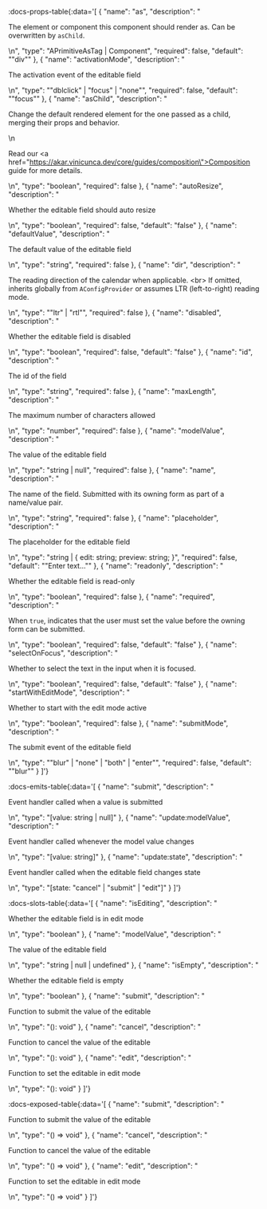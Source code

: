 <!-- This file was automatic generated. Do not edit it manually -->

:docs-props-table{:data='[
  {
    "name": "as",
    "description": "<p>The element or component this component should render as. Can be overwritten by <code>asChild</code>.</p>\n",
    "type": "APrimitiveAsTag | Component",
    "required": false,
    "default": "\"div\""
  },
  {
    "name": "activationMode",
    "description": "<p>The activation event of the editable field</p>\n",
    "type": "\"dblclick\" | \"focus\" | \"none\"",
    "required": false,
    "default": "\"focus\""
  },
  {
    "name": "asChild",
    "description": "<p>Change the default rendered element for the one passed as a child, merging their props and behavior.</p>\n<p>Read our <a href=\"https://akar.vinicunca.dev/core/guides/composition\">Composition</a> guide for more details.</p>\n",
    "type": "boolean",
    "required": false
  },
  {
    "name": "autoResize",
    "description": "<p>Whether the editable field should auto resize</p>\n",
    "type": "boolean",
    "required": false,
    "default": "false"
  },
  {
    "name": "defaultValue",
    "description": "<p>The default value of the editable field</p>\n",
    "type": "string",
    "required": false
  },
  {
    "name": "dir",
    "description": "<p>The reading direction of the calendar when applicable. &lt;br&gt; If omitted, inherits globally from <code>AConfigProvider</code> or assumes LTR (left-to-right) reading mode.</p>\n",
    "type": "\"ltr\" | \"rtl\"",
    "required": false
  },
  {
    "name": "disabled",
    "description": "<p>Whether the editable field is disabled</p>\n",
    "type": "boolean",
    "required": false,
    "default": "false"
  },
  {
    "name": "id",
    "description": "<p>The id of the field</p>\n",
    "type": "string",
    "required": false
  },
  {
    "name": "maxLength",
    "description": "<p>The maximum number of characters allowed</p>\n",
    "type": "number",
    "required": false
  },
  {
    "name": "modelValue",
    "description": "<p>The value of the editable field</p>\n",
    "type": "string | null",
    "required": false
  },
  {
    "name": "name",
    "description": "<p>The name of the field. Submitted with its owning form as part of a name/value pair.</p>\n",
    "type": "string",
    "required": false
  },
  {
    "name": "placeholder",
    "description": "<p>The placeholder for the editable field</p>\n",
    "type": "string | { edit: string; preview: string; }",
    "required": false,
    "default": "\"Enter text...\""
  },
  {
    "name": "readonly",
    "description": "<p>Whether the editable field is read-only</p>\n",
    "type": "boolean",
    "required": false
  },
  {
    "name": "required",
    "description": "<p>When <code>true</code>, indicates that the user must set the value before the owning form can be submitted.</p>\n",
    "type": "boolean",
    "required": false,
    "default": "false"
  },
  {
    "name": "selectOnFocus",
    "description": "<p>Whether to select the text in the input when it is focused.</p>\n",
    "type": "boolean",
    "required": false,
    "default": "false"
  },
  {
    "name": "startWithEditMode",
    "description": "<p>Whether to start with the edit mode active</p>\n",
    "type": "boolean",
    "required": false
  },
  {
    "name": "submitMode",
    "description": "<p>The submit event of the editable field</p>\n",
    "type": "\"blur\" | \"none\" | \"both\" | \"enter\"",
    "required": false,
    "default": "\"blur\""
  }
]'} 

:docs-emits-table{:data='[
  {
    "name": "submit",
    "description": "<p>Event handler called when a value is submitted</p>\n",
    "type": "[value: string | null]"
  },
  {
    "name": "update:modelValue",
    "description": "<p>Event handler called whenever the model value changes</p>\n",
    "type": "[value: string]"
  },
  {
    "name": "update:state",
    "description": "<p>Event handler called when the editable field changes state</p>\n",
    "type": "[state: \"cancel\" | \"submit\" | \"edit\"]"
  }
]'} 

:docs-slots-table{:data='[
  {
    "name": "isEditing",
    "description": "<p>Whether the editable field is in edit mode</p>\n",
    "type": "boolean"
  },
  {
    "name": "modelValue",
    "description": "<p>The value of the editable field</p>\n",
    "type": "string | null | undefined"
  },
  {
    "name": "isEmpty",
    "description": "<p>Whether the editable field is empty</p>\n",
    "type": "boolean"
  },
  {
    "name": "submit",
    "description": "<p>Function to submit the value of the editable</p>\n",
    "type": "(): void"
  },
  {
    "name": "cancel",
    "description": "<p>Function to cancel the value of the editable</p>\n",
    "type": "(): void"
  },
  {
    "name": "edit",
    "description": "<p>Function to set the editable in edit mode</p>\n",
    "type": "(): void"
  }
]'} 

:docs-exposed-table{:data='[
  {
    "name": "submit",
    "description": "<p>Function to submit the value of the editable</p>\n",
    "type": "() => void"
  },
  {
    "name": "cancel",
    "description": "<p>Function to cancel the value of the editable</p>\n",
    "type": "() => void"
  },
  {
    "name": "edit",
    "description": "<p>Function to set the editable in edit mode</p>\n",
    "type": "() => void"
  }
]'} 
